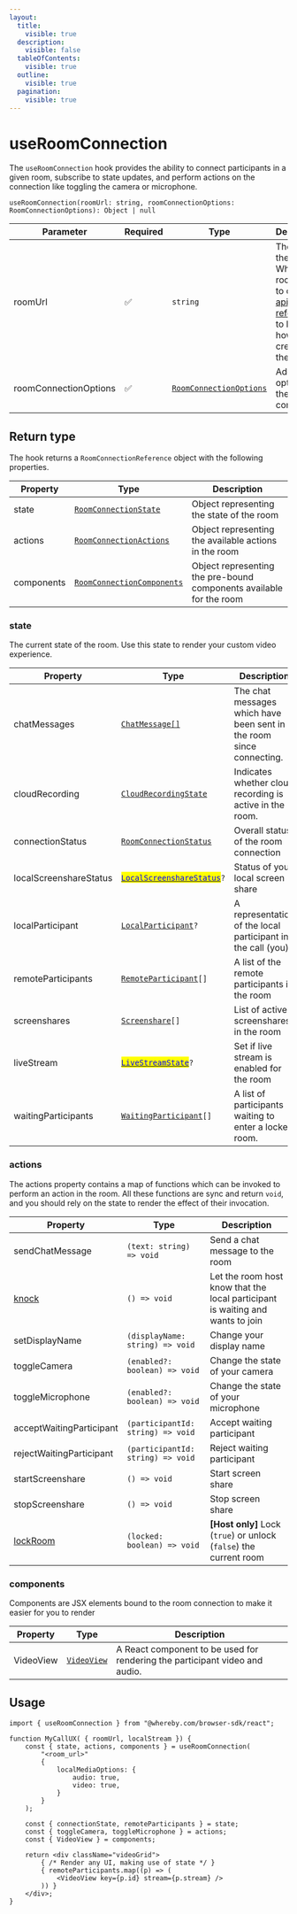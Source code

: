 ```yaml
---
layout:
  title:
    visible: true
  description:
    visible: false
  tableOfContents:
    visible: true
  outline:
    visible: true
  pagination:
    visible: true
---
```


# useRoomConnection

The `useRoomConnection` hook provides the ability to connect participants in a given room, subscribe to state updates, and perform actions on the connection like toggling the camera or microphone.

`useRoomConnection(roomUrl: string, roomConnectionOptions: RoomConnectionOptions): Object | null`

| Parameter             | Required | Type                                                                 | Description                                                                                                                                                           |
| --------------------- | -------- | -------------------------------------------------------------------- | --------------------------------------------------------------------------------------------------------------------------------------------------------------------- |
| roomUrl               | ✅        | `string`                                                             | The URL of the Whereby room. Refer to our <a href="https://docs.whereby.com/whereby-rest-api-reference#meetings">REST api reference</a> to learn how to create these. |
| roomConnectionOptions | ✅        | <a href="types.md#roomconnectionoptions">`RoomConnectionOptions`</a> | Additional options for the room connection                                                                                                                            |

## Return type

The hook returns a `RoomConnectionReference` object with the following properties.

| Property   | Type                                      | Description                                                         |
| ---------- | ----------------------------------------- | ------------------------------------------------------------------- |
| state      | [`RoomConnectionState`](#state)           | Object representing the state of the room                           |
| actions    | [`RoomConnectionActions`](#actions)       | Object representing the available actions in the room               |
| components | [`RoomConnectionComponents`](#components) | Object representing the pre-bound components available for the room |

### state

The current state of the room. Use this state to render your custom video experience.

| Property               | Type                                                                                                                            | Description                                                          |
| ---------------------- | ------------------------------------------------------------------------------------------------------------------------------- | -------------------------------------------------------------------- |
| chatMessages           | [`ChatMessage[]`](./types.md#chatmessage)                                                                                       | The chat messages which have been sent in the room since connecting. |
| cloudRecording         | [`CloudRecordingState`](./types.md#cloudrecordingstate)                                                                         | Indicates whether cloud recording is active in the room.             |
| connectionStatus       | [`RoomConnectionStatus`](./types.md#roomconnectionstatus)                                                                       | Overall status of the room connection                                |
| localScreenshareStatus | [<mark style="color:blue;">`LocalScreenshareStatus`</mark>](./types.md#localscreensharestatus-less-than-string-greater-than)`?` | Status of your local screen share                                    |
| localParticipant       | [`LocalParticipant`](./types.md#localparticipant)`?`                                                                            | A representation of the local participant in the call (you)          |
| remoteParticipants     | [`RemoteParticipant`](broken-reference)`[]`                                                                                     | A list of the remote participants in the room                        |
| screenshares           | [`Screenshare`](./types.md#screenshare)`[]`                                                                                     | List of active screenshares in the room                              |
| liveStream             | [<mark style="color:blue;">`LiveStreamState`</mark>](./types.md#livestreamstate-less-than-object-greater-than)`?`               | Set if live stream is enabled for the room                           |
| waitingParticipants    | [`WaitingParticipant`](./types.md#waitingparticipant)`[]`                                                                       | A list of participants waiting to enter a locked room.               |

### actions

The actions property contains a map of functions which can be invoked to perform an action in the room. All these functions are sync and return `void`, and you should rely on the state to render the effect of their invocation.

| Property                                                    | Type                              | Description                                                                    |
| ----------------------------------------------------------- | --------------------------------- | ------------------------------------------------------------------------------ |
| sendChatMessage                                             | `(text: string) => void`          | Send a chat message to the room                                                |
| <a data-footnote-ref href="#user-content-fn-1">knock</a>    | `() => void`                      | Let the room host know that the local participant is waiting and wants to join |
| setDisplayName                                              | `(displayName: string) => void`   | Change your display name                                                       |  |  |
| toggleCamera                                                | `(enabled?: boolean) => void`     | Change the state of your camera                                                |
| toggleMicrophone                                            | `(enabled?: boolean) => void`     | Change the state of your microphone                                            |
| acceptWaitingParticipant                                    | `(participantId: string) => void` | Accept waiting participant                                                     |
| rejectWaitingParticipant                                    | `(participantId: string) => void` | Reject waiting participant                                                     |
| startScreenshare                                            | `() => void`                      | Start screen share                                                             |
| stopScreenshare                                             | `() => void`                      | Stop screen share                                                              |
| <a data-footnote-ref href="#user-content-fn-2">lockRoom</a> | `(locked: boolean) => void`       | **[Host only]** Lock (`true`) or unlock (`false`) the current room             |

### components

Components are JSX elements bound to the room connection to make it easier for you to render&#x20;

| Property  | Type                        | Description                                                                 |
| --------- | --------------------------- | --------------------------------------------------------------------------- |
| VideoView | [`VideoView`](videoview.md) | A React component to be used for rendering the participant video and audio. |

## Usage

```tsx
import { useRoomConnection } from "@whereby.com/browser-sdk/react";

function MyCallUX( { roomUrl, localStream }) {
    const { state, actions, components } = useRoomConnection(
        "<room_url>"
        {
            localMediaOptions: {
                audio: true,
                video: true,
            }
        }
    );

    const { connectionState, remoteParticipants } = state;
    const { toggleCamera, toggleMicrophone } = actions;
    const { VideoView } = components;

    return <div className="videoGrid">
        { /* Render any UI, making use of state */ }
        { remoteParticipants.map((p) => (
            <VideoView key={p.id} stream={p.stream} />
        )) }
    </div>;
}
```

[^1]: Only needed when the roomConnectionStatus is `room_locked`
[^2]: Only allowed if the participant joined the room using a valid host `roomKey`
